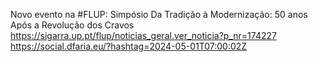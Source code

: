 Novo evento na #FLUP: Simpósio Da Tradição à Modernização: 50 anos Após a Revolução dos Cravos https://sigarra.up.pt/flup/noticias_geral.ver_noticia?p_nr=174227 https://social.dfaria.eu/?hashtag=2024-05-01T07:00:02Z